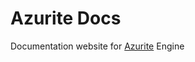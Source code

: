 # Azurite Docs
Documentation website for [Azurite](https://github.com/Games-With-Gabe-Community/Azurite) Engine